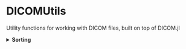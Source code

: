 # DICOMUtils

Utility functions for working with DICOM files, built on top of DICOM.jl

<details><summary><b>Sorting</b></summary>
Example of using `sortbytag`
```julia
const PatientName = (0x0010,0x0010)

sortbytag(filepath, filepath_new, PatientName)
```
</details>
